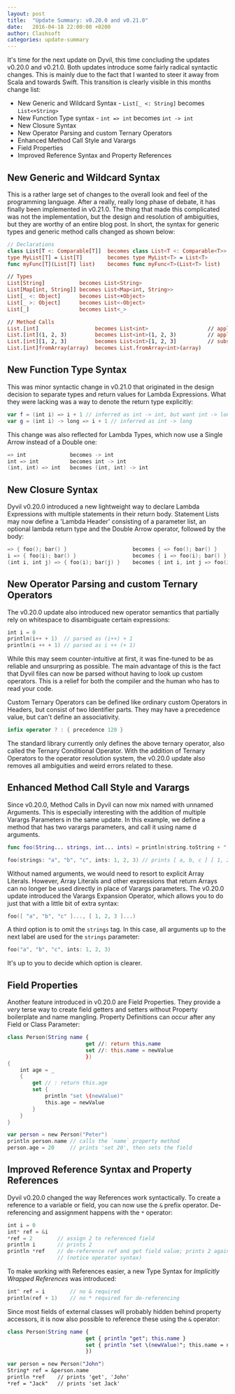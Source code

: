 ```yaml
---
layout: post
title:  "Update Summary: v0.20.0 and v0.21.0"
date:   2016-04-18 22:00:00 +0200
author: Clashsoft
categories: update-summary
---
```


It's time for the next update on Dyvil, this time concluding the updates v0.20.0 and v0.21.0. Both updates introduce
some fairly radical syntactic changes. This is mainly due to the fact that I wanted to steer it away from Scala and
towards Swift. This transition is clearly visible in this months change list:

- New Generic and Wildcard Syntax - `List[_ <: String]` becomes `List<+String>`
- New Function Type syntax - `int => int` becomes `int -> int`
- New Closure Syntax
- New Operator Parsing and custom Ternary Operators
- Enhanced Method Call Style and Varargs
- Field Properties
- Improved Reference Syntax and Property References

## New Generic and Wildcard Syntax

This is a rather large set of changes to the overall look and feel of the programming language. After a really, really
long phase of debate, it has finally been implemented in v0.21.0. The thing that made this complicated was not the
implementation, but the design and resolution of ambiguities, but they are worthy of an entire blog post. In short,
the syntax for generic types and generic method calls changed as shown below:

```swift
// Declarations
class List[T <: Comparable[T]]  becomes class List<T <: Comparable<T>>
type MyList[T] = List[T]        becomes type MyList<T> = List<T>
func myFunc[T](List[T] list)    becomes func myFunc<T>(List<T> list)

// Types
List[String]           becomes List<String>
List[Map[int, String]] becomes List<Map<int, String>>
List[_ <: Object]      becomes List<+Object>
List[_ >: Object]      becomes List<-Object>
List[_]                becomes List<_>

// Method Calls
List.[int]                  becomes List<int>                   // apply
List.[int](1, 2, 3)         becomes List<int>(1, 2, 3)          // apply args
List.[int][1, 2, 3]         becomes List<int>[1, 2, 3]          // subscript
List.[int]fromArray(array)  becomes List.fromArray<int>(array)
```

## New Function Type Syntax

This was minor syntactic change in v0.21.0 that originated in the design decision to separate types and return values
for Lambda Expressions. What they were lacking was a way to denote the return type explicitly:

```swift
var f = (int i) => i + 1 // inferred as int -> int, but want int -> long
var g = (int i) -> long => i + 1 // inferred as int -> long
```

This change was also reflected for Lambda Types, which now use a Single Arrow instead of a Double one:

```swift
=> int              becomes -> int
int => int          becomes int -> int
(int, int) => int   becomes (int, int) -> int
```

## New Closure Syntax

Dyvil v0.20.0 introduced a new lightweight way to declare Lambda Expressions with multiple statements in their return
body. Statement Lists may now define a 'Lambda Header' consisting of a parameter list, an optional lambda return type
and the Double Arrow operator, followed by the body:

```swift
=> { foo(); bar() }                     becomes { => foo(); bar() }
i => { foo(i); bar() }                  becomes { i => foo(i); bar() }
(int i, int j) => { foo(i); bar(j) }    becomes { int i, int j => foo(i); bar(j) }
```

## New Operator Parsing and custom Ternary Operators

The v0.20.0 update also introduced new operator semantics that partially rely on whitespace to disambiguate certain
expressions:

```swift
int i = 0
println(i++ + 1)  // parsed as (i++) + 1
println(i ++ + 1) // parsed as i ++ (+ 1)
```

While this may seem counter-intuitive at first, it was fine-tuned to be as reliable and unsurpring as possible. The main
advantage of this is the fact that Dyvil files can now be parsed without having to look up custom operators. This is a
relief for both the compiler and the human who has to read your code.

Custom Ternary Operators can be defined like ordinary custom Operators in Headers, but consist of two Identifier parts.
They may have a precedence value, but can't define an associativity.

```swift
infix operator ? : { precedence 120 }
```

The standard library currently only defines the above ternary operator, also called the Ternary Conditional Operator.
With the addition of Ternary Operators to the operator resolution system, the v0.20.0 update also removes all
ambiguities and weird errors related to these.

## Enhanced Method Call Style and Varargs

Since v0.20.0, Method Calls in Dyvil can now mix named with unnamed Arguments. This is especially interesting with the
addition of multiple Varargs Parameters in the same update. In this example, we define a method that has two varargs
parameters, and call it using name d arguments.

```swift
func foo(String... strings, int... ints) = println(string.toString + " " + ints.toString)

foo(strings: "a", "b", "c", ints: 1, 2, 3) // prints [ a, b, c ] [ 1, 2, 3 ]
```

Without named arguments, we would need to resort to explicit Array Literals. However, Array Literals and other
expressions that return Arrays can no longer be used directly in place of Varargs parameters. The v0.20.0 update
introduced the Varargs Expansion Operator, which allows you to do just that with a little bit of extra syntax:

```swift
foo([ "a", "b", "c" ]..., [ 1, 2, 3 ]...)
```

A third option is to omit the `strings` tag. In this case, all arguments up to the next label are used for the `strings`
parameter:

```swift
foo("a", "b", "c", ints: 1, 2, 3)
```

It's up to you to decide which option is clearer.

## Field Properties

Another feature introduced in v0.20.0 are Field Properties. They provide a *very* terse way to create field getters and
setters without Property boilerplate and name mangling. Property Definitions can occur after any Field or Class
Parameter:

```swift
class Person(String name {
                         get //: return this.name
                         set //: this.name = newValue
                         })
{
    int age = _
    {
        get // : return this.age
        set {
            println "set \(newValue)"
            this.age = newValue
        }
    }
}

var person = new Person("Peter")
println person.name // calls the `name` property method
person.age = 20     // prints 'set 20', then sets the field
```

## Improved Reference Syntax and Property References

Dyvil v0.20.0 changed the way References work syntactically. To create a reference to a variable or field, you can now
use the `&` prefix operator. De-referencing and assignment happens with the `*` operator:

```swift
int i = 0
int* ref = &i
*ref = 2        // assign 2 to referenced field
println i       // prints 2
println *ref    // de-reference ref and get field value; prints 2 again
                // (notice operator syntax)
```

To make working with References easier, a new Type Syntax for *Implicitly Wrapped References* was introduced:

```swift
int^ ref = i        // no & required
println(ref + 1)    // no * required for de-referencing
```

Since most fields of external classes will probably hidden behind property accessors, it is now also possible to
reference these using the `&` operator:

```swift
class Person(String name {
                         get { println "get"; this.name }
                         set { println "set \(newValue)"; this.name = newValue }
                         })

var person = new Person("John")
String* ref = &person.name
println *ref    // prints 'get', 'John'
*ref = "Jack"   // prints 'set Jack'
```
